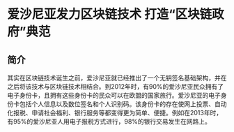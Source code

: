 # 爱沙尼亚发力区块链技术 打造“区块链政府”典范
## 简介
其实在区块链技术诞生之前，爱沙尼亚就已经推出了一个无钥签名基础架构，并在之后将该技术与区块链技术相结合。到2012年时，有90%的爱沙尼亚民众拥有了电子身份卡，且拥有这些身份卡的民众可以在欧盟的国家旅行。爱沙尼亚的电子身份卡包括个人信息以及数位签名和个人识别码。该身份卡的存在使网上投票、自动化报税、申请社会福利、银行服务等都变得更为简单、便捷。例如在2013年时，有95%的爱沙尼亚人用电子报税方式进行，98%的银行交易发生在网路上。

